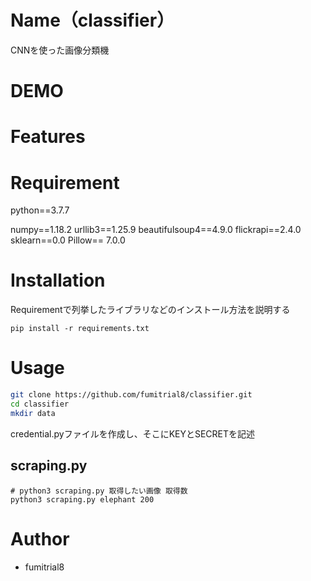 # Name（classifier）
 
CNNを使った画像分類機
 
# DEMO
 

 
# Features
 

 
# Requirement
 
python==3.7.7

numpy==1.18.2
urllib3==1.25.9
beautifulsoup4==4.9.0
flickrapi==2.4.0
sklearn==0.0
Pillow== 7.0.0

# Installation
 
Requirementで列挙したライブラリなどのインストール方法を説明する
 
```terminal
pip install -r requirements.txt
```
 
# Usage
 

 
```bash
git clone https://github.com/fumitrial8/classifier.git
cd classifier
mkdir data
```
credential.pyファイルを作成し、そこにKEYとSECRETを記述

## scraping.py
```terminal
# python3 scraping.py 取得したい画像 取得数
python3 scraping.py elephant 200
```
 
# Author
* fumitrial8